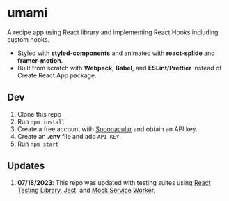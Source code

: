 # umami

A recipe app using React library and implementing React Hooks including custom hooks.

- Styled with **styled-components** and animated with **react-splide** and **framer-motion**.
- Built from scratch with **Webpack**, **Babel**, and **ESLint/Prettier** instead of Create React App package.

## Dev

1. Clone this repo
2. Run `npm install`
3. Create a free account with [Spoonacular](https://www.spoonacular.com) and obtain an API key.
4. Create an **.env** file and add `API_KEY`.
5. Run `npm start`

## Updates

1. **07/18/2023**: This repo was updated with testing suites using [React Testing Library](https://testing-library.com/docs/react-testing-library/intro/), [Jest](https://jestjs.io/), and [Mock Service Worker](https://mswjs.io/).
